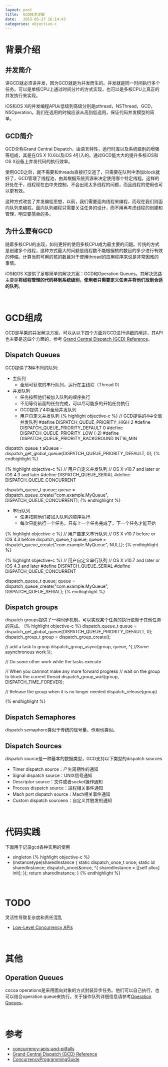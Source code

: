 ```yaml
---
layout: post
title:  GCD技术详解
date:   2015-05-27 16:14:43
categories: objective-c
---
```


# 背景介绍

## 并发简介

讲GCD就必须讲并发，因为GCD就是为并发而生的。并发就是同一时间执行多个任务。可以是单核CPU上通过时间分片的方式实现，也可以是多核CPU上真正的并发执行来实现。

iOS和OS X的并发编程API从低级到高级分别是pthread，NSThread，GCD，NSOperation。我们在选用的时候应该从高到低选用，保证代码并发模型的简单。

## GCD简介

GCD全称Grand Central Dispatch，由语言特性，运行时库以及系统级别的增强等组成，其是在OS X 10.6以及iOS 4引入的。通过GCD能大大的提升多核iOS和OS X设备上并发代码的执行效率。

使用GCD之后，就不需要和threads直接打交道了，只需要在队列中添加block就好了，GCD管理了线程池，由其根据系统资源来决定使用哪个特定线程。这样的好处在于，线程现在由中央控制，不会出现太多线程的问题，而且线程的使用也可以更有效。

这种方式改变了并发编程思想，以前，我们需要面向线程来编程，而现在我们则面向队列来编程。面向队列编程只需要关注任务的设计，而不用再考虑线程的创建和管理，明显要简单的多。

## 为什么要有GCD

随着多核CPU的出现，如何更好的使用多核CPU成为最主要的问题。传统的方式是创建多个线程，这种方式最大的问题是线程数不能根据核的数目的多少进行有效的伸缩。计算当前可用的核的数目对于使用thread的应用程序来说是非常困难的事情。

iOS和OS X提供了足够简单的解决方案：GCD和Operation Queues。其解决思路主要是**将线程管理的代码移到系统级别，使用者只需要定义任务并将他们放到合适的队列**。

<br>

# GCD组成
GCD是苹果的并发解决方案，可以从以下四个方面对GCD进行详细的阐述，其API也主要是这四个方面的，参考 [Grand Central Dispatch (GCD) Reference](https://developer.apple.com/library/mac/documentation/Performance/Reference/GCD_libdispatch_Ref/index.html)。

## Dispatch Queues
GCD提供了**3**种不同的队列:

+ 主队列
	- 全局可获取的串行队列，运行在主线程（Thread 0）
+ 并发队列
	- 任务按照他们被加入队列的顺序执行
	- 不用等待前面的任务完成，可以尽可能多的开始任务执行
	- GCD提供了4中全局并发队列
	- 用户自定义并发队列
{% highlight objective-c %}
// GCD提供的4中全局并发队列
 #define DISPATCH_QUEUE_PRIORITY_HIGH        2
 #define DISPATCH_QUEUE_PRIORITY_DEFAULT     0
 #define DISPATCH_QUEUE_PRIORITY_LOW         (-2)
 #define DISPATCH_QUEUE_PRIORITY_BACKGROUND  INT16_MIN

dispatch_queue_t aQueue = dispatch_get_global_queue(DISPATCH_QUEUE_PRIORITY_DEFAULT, 0);
{% endhighlight %}

{% highlight objective-c %}
// 用户自定义并发队列
// OS X v10.7 and later or iOS 4.3 and later
 #define DISPATCH_QUEUE_SERIAL 
 #define DISPATCH_QUEUE_CONCURRENT
	
dispatch_queue_t queue;
queue = dispatch_queue_create("com.example.MyQueue", DISPATCH_QUEUE_CONCURRENT);
{% endhighlight %}	

+ 串行队列
	- 任务按照他们被加入队列的顺序执行
	- 每次只能执行一个任务，只有上一个任务完成了，下一个任务才能开始

{% highlight objective-c %}
// 用户自定义串行队列
// OS X v10.7 before or iOS 4.3 before
dispatch_queue_t queue;
queue = dispatch_queue_create("com.example.MyQueue", NULL);
{% endhighlight %}

{% highlight objective-c %}
// 用户自定义串行队列
// OS X v10.7 and later or iOS 4.3 and later
 #define DISPATCH_QUEUE_SERIAL 
 #define DISPATCH_QUEUE_CONCURRENT

dispatch_queue_t queue;
queue = dispatch_queue_create("com.example.MyQueue", DISPATCH_QUEUE_SERIAL);
{% endhighlight %}

## Dispatch groups
dispatch groups提供了一种同步机制，可以实现某个任务的执行依赖于其他任务的完成。
{% highlight objective-c %}
dispatch_queue_t queue = dispatch_get_global_queue(DISPATCH_QUEUE_PRIORITY_DEFAULT, 0);
dispatch_group_t group = dispatch_group_create();

// add a task to group
dispatch_group_async(group, queue, ^{
	//Some asynchronous work
});

// Do some other work while the tasks execute

// When you cannnot make any more forward progress
// wait on the group to block the current thread
dispatch_group_wait(group, DISPATCH_TIME_FOREVER);

// Release the group when it is no longer needed
dispatch_release(group)

{% endhighlight %}

## Dispatch Semaphores
dispatch semaphore类似于传统的信号量，作用也类似。

## Dispatch Sources
dispatch source是一种基本的数据类型，GCD支持以下类型的dispatch sources

+ Timer dispatch source：产生周期性的通知
+ Signal dispatch source：UNIX信号通知
+ Descriptor source：文件或者socket操作通知
+ Process dispatch source：进程相关事件通知
+ Mach port dispatch source：Mach相关事件通知
+ Custom dispatch sourceno：自定义并触发的通知


<br>

# 代码实践
下面用于记录gcd各种实用的使用

+ singleton
{% highlight objective-c %}
+ (instancetype)sharedInstance
{
    static dispatch_once_t once;
    static id sharedInstance;
    dispatch_once(&once, ^{
        sharedInstance = [[self alloc] init];
    });
    return sharedInstance;
}
{% endhighlight %}

<br>

# TODO
灵活性导致复杂度和责任混乱

+ [Low-Level Concurrency APIs](http://www.objc.io/issue-2/low-level-concurrency-apis.html)


<br>

# 其他

## Operation Queues
cocoa operations是采用面向对象的方式封装异步任务。他们可以自己执行，也可以结合operation queue来执行。关于操作队列详细信息请参考[Operation Queues](https://developer.apple.com/library/mac/documentation/General/Conceptual/ConcurrencyProgrammingGuide/OperationObjects/OperationObjects.html)。

<br>

# 参考

* [concurrency-apis-and-pitfalls](http://www.objc.io/issue-2/concurrency-apis-and-pitfalls.html)
* [Grand Central Dispatch (GCD) Reference](https://developer.apple.com/library/mac/documentation/Performance/Reference/GCD_libdispatch_Ref/index.html)
* [ConcurrencyProgrammingGuide](https://developer.apple.com/library/mac/documentation/General/Conceptual/ConcurrencyProgrammingGuide/Introduction/Introduction.html#//apple_ref/doc/uid/TP40008091)
